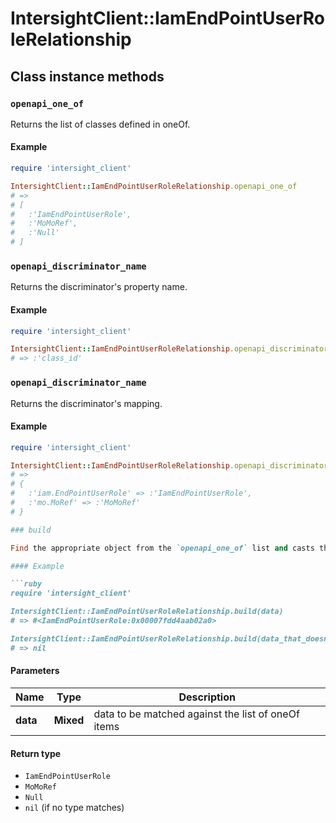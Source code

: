 # IntersightClient::IamEndPointUserRoleRelationship

## Class instance methods

### `openapi_one_of`

Returns the list of classes defined in oneOf.

#### Example

```ruby
require 'intersight_client'

IntersightClient::IamEndPointUserRoleRelationship.openapi_one_of
# =>
# [
#   :'IamEndPointUserRole',
#   :'MoMoRef',
#   :'Null'
# ]
```

### `openapi_discriminator_name`

Returns the discriminator's property name.

#### Example

```ruby
require 'intersight_client'

IntersightClient::IamEndPointUserRoleRelationship.openapi_discriminator_name
# => :'class_id'
```

### `openapi_discriminator_name`

Returns the discriminator's mapping.

#### Example

```ruby
require 'intersight_client'

IntersightClient::IamEndPointUserRoleRelationship.openapi_discriminator_mapping
# =>
# {
#   :'iam.EndPointUserRole' => :'IamEndPointUserRole',
#   :'mo.MoRef' => :'MoMoRef'
# }

### build

Find the appropriate object from the `openapi_one_of` list and casts the data into it.

#### Example

```ruby
require 'intersight_client'

IntersightClient::IamEndPointUserRoleRelationship.build(data)
# => #<IamEndPointUserRole:0x00007fdd4aab02a0>

IntersightClient::IamEndPointUserRoleRelationship.build(data_that_doesnt_match)
# => nil
```

#### Parameters

| Name | Type | Description |
| ---- | ---- | ----------- |
| **data** | **Mixed** | data to be matched against the list of oneOf items |

#### Return type

- `IamEndPointUserRole`
- `MoMoRef`
- `Null`
- `nil` (if no type matches)

